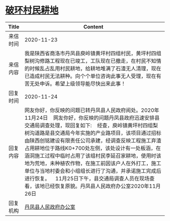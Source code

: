 # <a href="http://www.shangluo.gov.cn/zmhd/ldxxxx.jsp?urltype=leadermail.LeaderMailContentUrl&wbtreeid=1112&leadermailid=6644">破环村民耕地</a>
| Title |                                                                                                                                                           Content                                                                                                                                                           |
|:-----:|-----------------------------------------------------------------------------------------------------------------------------------------------------------------------------------------------------------------------------------------------------------------------------------------------------------------------------|
| 来信时间  | 2020-11-23                                                                                                                                                                                                                                                                                                                  |
| 来信内容  | 我是陕西省商洛市丹凤县庾岭镇黄坪村四组村民，黄坪村四组梨树沟修路工程现在已竣工，工队现在已撤走，在村民不知情的时候乱占乱用村民耕地，给耕地堆满了石渣无人清理，现在已造成村民无法耕种。向个个单位咨询此事无人受理，现在有苦无处申诉。希望上级领导能尽快出来此事！                                                                                                                                                                                            |
| 回复时间  | 2020-11-24                                                                                                                                                                                                                                                                                                                  |
| 回复内容  | 网友你好，你反映的问题已转丹凤县人民政府阅处。2020年11月24日    网友你好，你反映的问题丹凤县政府迅速安排县交通局调查处理，现回复如下:    经查，庾岭镇黄坪村四组梨树沟道路是县交通局今年实施的产业路项目，该项目通过招标由陕西创铭建设有限责任公司承建，经调查反映工程施工弃渣占用耕地位于路线K0+700处左侧，该处设计有一处板涵，在涵洞施工过程中临时占用了该组村民李延召家耕地，使用时该地为荒地，未种植农作物，在施工前因该户人在外打工，施工单位与当地村委会和小组组长进行了沟通，并承诺施工完成后进行恢复。    11月25日下午，县交通局调查人员在现场查看，该地已经恢复原貌。丹凤县人民政府办公室2020年11月26日 |
| 回复机构  | <a href="../../categories/agencies/丹凤县人民政府办公室.md">丹凤县人民政府办公室</a>                                                                                                                                                                                                                                                            |